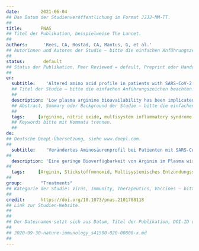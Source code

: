 ```yaml
---
date:        2021-06-04
## Das Datum der Studienveröffentlichung im Format JJJJ-MM-TT.
##
title:       PNAS
## Titel der Publikation, beispielweise The Lancet.
##
authors:      'Rees, CA, Rostad, CA, Mantus, G, et al.'
## Autorinnen und Autoren der Studie – bitte die einfachen Anführungszeichen beachten!
##
status:       default
## Status der Publikation. Peer Reviewed = default, Preprint oder Handout (Thesenpapier)
##
en:
  subtitle:    'Altered amino acid profile in patients with SARS-CoV-2 infection'
  ## Titel der Studie – bitte die einfachen Anführungszeichen beachten!
  ##
  description: 'Low plasma arginine bioavailability has been implicated in endothelial dysfunction and immune dysregulation. The role of arginine in COVID-19 is unknown, but could contribute to cellular damage if low. Our objective was to determine arginine bioavailability in adults and children with COVID-19 vs. healthy controls. We hypothesized that arginine bioavailability would be low in patients with COVID-19 and multisystem inflammatory syndrome in children (MIS-C). We conducted a prospective observational study of three patient cohorts; arginine bioavailability was determined in asymptomatic healthy controls, adults hospitalized with COVID-19, and hospitalized children/adolescents <21 y old with COVID-19, MIS-C, or asymptomatic severe acute respiratory syndrome coronavirus 2 (SARS-CoV-2) infection identified on admission screen. Mean patient plasma amino acids were compared to controls using the Student’s t test. Arginine-to-ornithine ratio, a biomarker of arginase activity, and global arginine bioavailability ratio (GABR, arginine/[ornithine+citrulline]) were assessed in all three groups. A total of 80 patients were included (28 controls, 32 adults with COVID-19, and 20 pediatric patients with COVID-19/MIS-C). Mean plasma arginine and arginine bioavailability ratios were lower among adult and pediatric patients with COVID-19/MIS-C compared to controls. There was no difference between arginine bioavailability in children with COVID-19 vs. MIS-C. Adults and children with COVID-19 and MIS-C in our cohort had low arginine bioavailability compared to healthy adult controls. This may contribute to immune dysregulation and endothelial dysfunction in COVID-19. Low arginine-to-ornithine ratio in patients with COVID-19 or MIS-C suggests an elevation of arginase activity. Further study is merited to explore the role of arginine dysregulation in COVID-19.'
  ## Abstract, Summary oder Background der Studie – bitte die einfachen Anführungszeichen b
  ##
  tags:     [arginine, nitric oxide, multisystem inflammatory syndrome in children, tetrahydrobiopterin, COVID-19]
  ## Keywords bitte mit Kommata trennen.
  ##
de: 
## Deutsche DeepL-Übersetzung, siehe www.deepl.com.
##
  subtitle:    'Verändertes Aminosäurenprofil bei Patienten mit SARS-CoV-2-Infektion'
##
  description: 'Eine geringe Bioverfügbarkeit von Arginin im Plasma wird mit endothelialer Dysfunktion und Immundysregulation in Verbindung gebracht. Die Rolle von Arginin bei COVID-19 ist nicht bekannt, könnte aber bei niedrigem Argininspiegel zu Zellschäden beitragen. Unser Ziel war es, die Arginin-Bioverfügbarkeit bei Erwachsenen und Kindern mit COVID-19 im Vergleich zu gesunden Kontrollpersonen zu bestimmen. Wir stellten die Hypothese auf, dass die Bioverfügbarkeit von Arginin bei Patienten mit COVID-19 und dem Multisystem-Entzündungssyndrom bei Kindern (MIS-C) niedrig sein würde. Wir haben eine prospektive Beobachtungsstudie mit drei Patientenkohorten durchgeführt; die Bioverfügbarkeit von Arginin wurde bei asymptomatischen gesunden Kontrollen, bei Erwachsenen, die mit COVID-19 hospitalisiert wurden, und bei hospitalisierten Kindern/Jugendlichen <21 Jahre alt mit COVID-19, MIS-C oder einer asymptomatischen schweren akuten Coronavirus-2-Infektion (SARS-CoV-2), die bei der Aufnahmeuntersuchung festgestellt wurde, bestimmt. Die durchschnittlichen Plasmaaminosäuren der Patienten wurden mit Hilfe des Student’s t-Tests mit denen der Kontrollen verglichen. Das Verhältnis von Arginin zu Ornithin, ein Biomarker für die Arginaseaktivität, und das globale Arginin-Bioverfügbarkeitsverhältnis (GABR, Arginin/[Ornithin+Citrullin]) wurden in allen drei Gruppen bestimmt. Insgesamt wurden 80 Patienten eingeschlossen (28 Kontrollen, 32 Erwachsene mit COVID-19 und 20 pädiatrische Patienten mit COVID-19/MIS-C). Das mittlere Plasma-Arginin- und Arginin-Bioverfügbarkeitsverhältnis war bei erwachsenen und pädiatrischen Patienten mit COVID-19/MIS-C im Vergleich zu den Kontrollen niedriger. Es gab keinen Unterschied zwischen der Bioverfügbarkeit von Arginin bei Kindern mit COVID-19 und MIS-C. Die Bioverfügbarkeit von Arginin war bei Erwachsenen und Kindern mit COVID-19 und MIS-C in unserer Kohorte im Vergleich zu gesunden erwachsenen Kontrollpersonen niedrig. Dies könnte zur Dysregulation des Immunsystems und zur endothelialen Dysfunktion bei COVID-19 beitragen. Das niedrige Arginin/Ornithin-Verhältnis bei Patienten mit COVID-19 oder MIS-C deutet auf eine erhöhte Arginase-Aktivität hin. Weitere Studien sollten durchgeführt werden, um die Rolle der Arginin-Dysregulation bei COVID-19 zu untersuchen.'
##
  tags:     [Arginin, Stickstoffmonoxid, Multisystemisches Entzündungssyndrom bei Kindern, Tetrahydrobiopterin, COVID-19]
##
group:       "Treatments"
## Kategorie der Studie: Virus, Immunity, Therapeutics, Vaccines – bitte die Anführungszeichen beachten!
##
credit:      https://doi.org/10.1073/pnas.2101708118
## Link zur Studien-Website.
##
##
## Der Dateinamen setzt sich aus Datum, Titel der Publikation, DOI-ID der Studie (nach dem letzten Slash) und der Dateiendung zusammen. Bitte den Unterstrich vor der DOI-ID beachten!
##
## 2020-09-30-nature-immunology_s41590-020-00808-x.md
##
---
```

<object data="{{ page.link }}" style='height:calc(100vh - 400px); width: 100%' type='application/pdf'></object>
